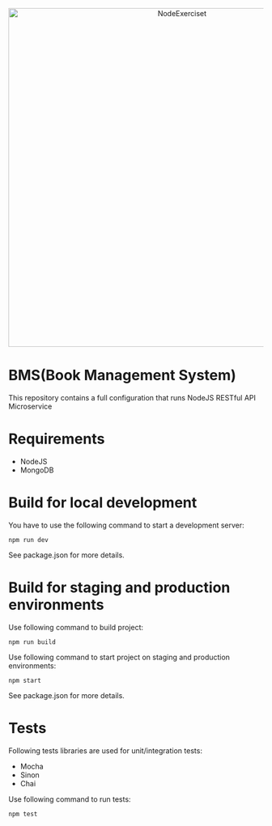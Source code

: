 <p align="center">
  <img src="https://miro.medium.com/max/800/1*cQAZ2YrXqmmrsKMFM4-oMw.jpeg" width="670" title="NodeExerciset">
</p>

# BMS(Book Management System) 

This repository contains a full configuration that runs NodeJS RESTful API Microservice

# Requirements

* NodeJS
* MongoDB

# Build for local development
You have to use the following command to start a development server:
```
npm run dev
```
See package.json for more details.

# Build for staging and production environments
Use following command to build project:
```
npm run build
```
Use following command to start project on staging and production environments:
```
npm start
```
See package.json for more details.

# Tests
Following tests libraries are used for unit/integration tests:
* Mocha
* Sinon
* Chai

Use following command to run tests:
```
npm test
```
